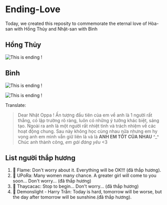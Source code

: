 # Ending-Love

Today, we created this reposity to commemorate the eternal love of Hòa-san with Hồng Thủy and Nhật-san with Bình

## Hồng Thủy

![This is ending !](https://i.imgur.com/dVdj1la.png)

## Bình

![This is ending !](https://i.imgur.com/K8mwJnn.jpg)

![This is ending !](https://i.imgur.com/ftYmfIP.jpg)

Translate: 

> Dear Nhật Oppa ! 
Ấn tượng đầu tiên của em về anh là 1 người rất thẳng, có lập trường rõ ràng, luôn có những ý tưởng khác biệt, 
sáng tạo. Ngoài ra anh là một người rất nhiệt tình và trách nhiệm về các hoạt động chung. Sau này không học 
cùng nhau nữa nhưng em hy vọng anh em mình vẫn giữ liên là và là **ANH EM TỐT CỦA NHAU** ^_^ Chúc anh thành công, 
_em gái đáng yêu_ <3


## List người thắp hương

 1. :smoking: Flame: Don't worry about it. Everything will be OK!!! (đã thắp hương).
 2. :smoking: UPoRa: Many women many chance. A greater girl will come to you soon... Don't worry... (đã thắp hương)
 3. :smoking: Thaycacac: Stop to begin... Don't worry... (đã thắp hương)
 4. :smoking: Demonslight - Harry Trần: Today is hard, tomorrow will be worse, but the day after tomorrow will be sunshine.(đã thắp hương). 
